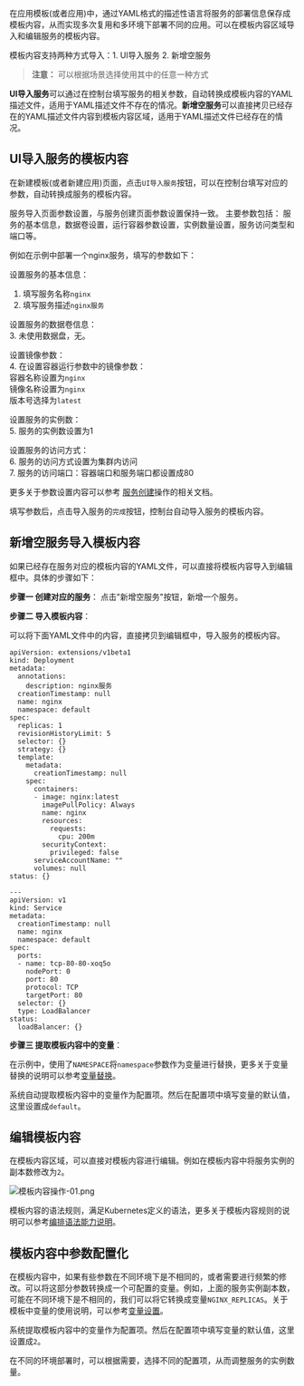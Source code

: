 在应用模板(或者应用)中，通过YAML格式的描述性语言将服务的部署信息保存成模板内容，从而实现多次复用和多环境下部署不同的应用。可以在模板内容区域导入和编辑服务的模板内容。

模板内容支持两种方式导入：1. UI导入服务 2. 新增空服务

>**注意：**
>可以根据场景选择使用其中的任意一种方式

**UI导入服务**可以通过在控制台填写服务的相关参数，自动转换成模板内容的YAML描述文件，适用于YAML描述文件不存在的情况。**新增空服务**可以直接拷贝已经存在的YAML描述文件内容到模板内容区域，适用于YAML描述文件已经存在的情况。


## UI导入服务的模板内容

在新建模板(或者新建应用)页面，点击`UI导入服务`按钮，可以在控制台填写对应的参数，自动转换成服务的模板内容。

服务导入页面参数设置，与服务创建页面参数设置保持一致。
主要参数包括： 服务的基本信息，数据卷设置，运行容器参数设置，实例数量设置，服务访问类型和端口等。

例如在示例中部署一个nginx服务，填写的参数如下：

设置服务的基本信息：  
1. 填写服务名称`nginx`  
2. 填写服务描述`nginx服务`  

设置服务的数据卷信息：  
3. 未使用数据盘，无。  

设置镜像参数：  
4. 在设置容器运行参数中的镜像参数：  
容器名称设置为`nginx`  
镜像名称设置为`nginx`  
版本号选择为`latest`  

设置服务的实例数：  
5. 服务的实例数设置为1  

设置服务的访问方式：  
6. 服务的访问方式设置为集群内访问  
7. 服务的访问端口：容器端口和服务端口都设置成80  

更多关于参数设置内容可以参考 [服务创建][4]操作的相关文档。

填写参数后，点击导入服务的`完成`按钮，控制台自动导入服务的模板内容。
## 新增空服务导入模板内容

如果已经存在服务对应的模板内容的YAML文件，可以直接将模板内容导入到编辑框中。具体的步骤如下：

**步骤一 创建对应的服务**：
点击"新增空服务"按钮，新增一个服务。

**步骤二 导入模板内容**：

可以将下面YAML文件中的内容，直接拷贝到编辑框中，导入服务的模板内容。
```
apiVersion: extensions/v1beta1
kind: Deployment
metadata:
  annotations:
    description: nginx服务
  creationTimestamp: null
  name: nginx
  namespace: default
spec:
  replicas: 1
  revisionHistoryLimit: 5
  selector: {}
  strategy: {}
  template:
    metadata:
      creationTimestamp: null
    spec:
      containers:
      - image: nginx:latest
        imagePullPolicy: Always
        name: nginx
        resources:
          requests:
            cpu: 200m
        securityContext:
          privileged: false
      serviceAccountName: ""
      volumes: null
status: {}

---
apiVersion: v1
kind: Service
metadata:
  creationTimestamp: null
  name: nginx
  namespace: default
spec:
  ports:
  - name: tcp-80-80-xoq5o
    nodePort: 0
    port: 80
    protocol: TCP
    targetPort: 80
  selector: {}
  type: LoadBalancer
status:
  loadBalancer: {}
```

**步骤三 提取模板内容中的变量**：

在示例中，使用了`NAMESPACE`将`namespace`参数作为变量进行替换，更多关于变量替换的说明可以参考[变量替换][7]。

系统自动提取模板内容中的变量作为配置项。然后在配置项中填写变量的默认值，这里设置成`default`。

## 编辑模板内容

在模板内容区域，可以直接对模板内容进行编辑。例如在模板内容中将服务实例的副本数修改为`2`。

![模板内容操作-01.png][9]

模板内容的语法规则，满足Kubernetes定义的语法，更多关于模板内容规则的说明可以参考[编排语法能力说明][10]。

## 模板内容中参数配置化

在模板内容中，如果有些参数在不同环境下是不相同的，或者需要进行频繁的修改。可以将这部分参数转换成一个可配置的变量。例如，上面的服务实例副本数，可能在不同环境下是不相同的，我们可以将它转换成变量`NGINX_REPLICAS`。关于模板中变量的使用说明，可以参考[变量设置][11]。


系统提取模板内容中的变量作为配置项。然后在配置项中填写变量的默认值，这里设置成`2`。

在不同的环境部署时，可以根据需要，选择不同的配置项，从而调整服务的实例数量。

  [1]: http://imgcache.tcecqpoc.fsphere.cn/image/mc.qcloudimg.com/static/img/4497405adc55f7eaec00774dd28852c7/image.png
  [2]: http://imgcache.tcecqpoc.fsphere.cn/image/mc.qcloudimg.com/static/img/14eb885cb7632ca3cc716f8ad75459c1/image.png
  [3]: http://imgcache.tcecqpoc.fsphere.cn/image/mc.qcloudimg.com/static/img/7f9b250c592b2fe84200242d3b092cd6/image.png
  [4]: /document/product/457/9096#.E5.88.9B.E5.BB.BA.E6.9C.8D.E5.8A.A1
  [5]: http://imgcache.tcecqpoc.fsphere.cn/image/mc.qcloudimg.com/static/img/3bf0b1e4e7bbd80d2fe7e79cc77afee4/image.png
  [6]: http://imgcache.tcecqpoc.fsphere.cn/image/mc.qcloudimg.com/static/img/d605189b3d46f89d029257700b58668b/image.png
  [7]: /document/product/457/11956
  [8]: http://imgcache.tcecqpoc.fsphere.cn/image/mc.qcloudimg.com/static/img/2dc286573bcc698be261f0d17019745e/image.png
  [9]: http://imgcache.tcecqpoc.fsphere.cn/image/mc.qcloudimg.com/static/img/f7abcee2f2197e7a0d5a39d867089072/image.png
  [10]: /document/product/457/12200#.E7.BC.96.E6.8E.92.E8.AF.AD.E6.B3.95.E8.83.BD.E5.8A.9B.E8.AF.B4.E6.98.8E
  [11]: /document/product/457/11956
  [12]: http://imgcache.tcecqpoc.fsphere.cn/image/mc.qcloudimg.com/static/img/1531eb257002f221036adf3c892c99f0/image.png
  [13]: http://imgcache.tcecqpoc.fsphere.cn/image/mc.qcloudimg.com/static/img/be8495acb9c4628c214b79b25b41b280/image.png
  [14]: http://imgcache.tcecqpoc.fsphere.cn/image/mc.qcloudimg.com/static/img/0a68386d7bc5957ddf4110fdfdd15a00/image.png
  [15]: http://imgcache.tcecqpoc.fsphere.cn/image/mc.qcloudimg.com/static/img/8da35376ee2001cc76a1b1e6c2287e33/image.png